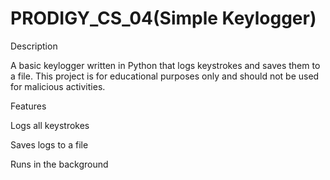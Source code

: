 # PRODIGY_CS_04(Simple Keylogger)

Description

A basic keylogger written in Python that logs keystrokes and saves them to a file. This project is for educational purposes only and should not be used for malicious activities.

Features

Logs all keystrokes

Saves logs to a file

Runs in the background 
